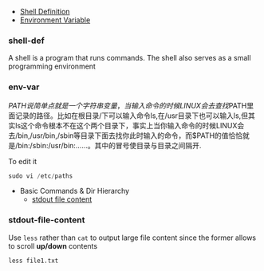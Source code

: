 * [Shell Definition](#shell-def)
* [Environment Variable](#env-var)

### shell-def
A shell is a program that runs commands. The shell also serves as a small programming environment
### env-var
$PATH说简单点就是一个字符串变量，当输入命令的时候LINUX会去查找$PATH里面记录的路径。比如在根目录/下可以输入命令ls,在/usr目录下也可以输入ls,但其实ls这个命令根本不在这个两个目录下，事实上当你输入命令的时候LINUX会去/bin,/usr/bin,/sbin等目录下面去找你此时输入的命令，而$PATH的值恰恰就是/bin:/sbin:/usr/bin:……。其中的冒号使目录与目录之间隔开.

To edit it
```js
sudo vi /etc/paths
```







* Basic Commands & Dir Hierarchy
  * [stdout file content](#stdout-file-content)

### stdout-file-content
Use `less` rather than `cat` to output large file content since the former allows to scroll **up/down** contents
```Shell
less file1.txt
```

